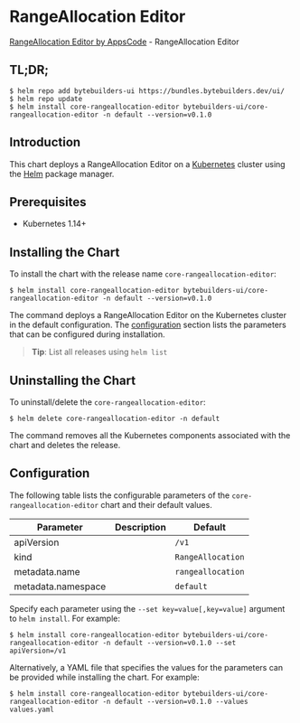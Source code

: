 # RangeAllocation Editor

[RangeAllocation Editor by AppsCode](https://byte.builders) - RangeAllocation Editor

## TL;DR;

```console
$ helm repo add bytebuilders-ui https://bundles.bytebuilders.dev/ui/
$ helm repo update
$ helm install core-rangeallocation-editor bytebuilders-ui/core-rangeallocation-editor -n default --version=v0.1.0
```

## Introduction

This chart deploys a RangeAllocation Editor on a [Kubernetes](http://kubernetes.io) cluster using the [Helm](https://helm.sh) package manager.

## Prerequisites

- Kubernetes 1.14+

## Installing the Chart

To install the chart with the release name `core-rangeallocation-editor`:

```console
$ helm install core-rangeallocation-editor bytebuilders-ui/core-rangeallocation-editor -n default --version=v0.1.0
```

The command deploys a RangeAllocation Editor on the Kubernetes cluster in the default configuration. The [configuration](#configuration) section lists the parameters that can be configured during installation.

> **Tip**: List all releases using `helm list`

## Uninstalling the Chart

To uninstall/delete the `core-rangeallocation-editor`:

```console
$ helm delete core-rangeallocation-editor -n default
```

The command removes all the Kubernetes components associated with the chart and deletes the release.

## Configuration

The following table lists the configurable parameters of the `core-rangeallocation-editor` chart and their default values.

|     Parameter      | Description |      Default      |
|--------------------|-------------|-------------------|
| apiVersion         |             | `/v1`             |
| kind               |             | `RangeAllocation` |
| metadata.name      |             | `rangeallocation` |
| metadata.namespace |             | `default`         |


Specify each parameter using the `--set key=value[,key=value]` argument to `helm install`. For example:

```console
$ helm install core-rangeallocation-editor bytebuilders-ui/core-rangeallocation-editor -n default --version=v0.1.0 --set apiVersion=/v1
```

Alternatively, a YAML file that specifies the values for the parameters can be provided while
installing the chart. For example:

```console
$ helm install core-rangeallocation-editor bytebuilders-ui/core-rangeallocation-editor -n default --version=v0.1.0 --values values.yaml
```
